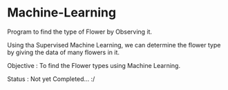 # Machine-Learning

Program to find the type of Flower by Observing it.

Using tha Supervised Machine Learning, we can determine the flower type by giving the data of many flowers in it.

Objective : To find the Flower types using Machine Learning.

Status : Not yet Completed... :/
